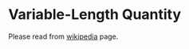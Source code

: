 # Variable-Length Quantity

Please read from [wikipedia](https://en.wikipedia.org/wiki/Variable-length_quantity) page.